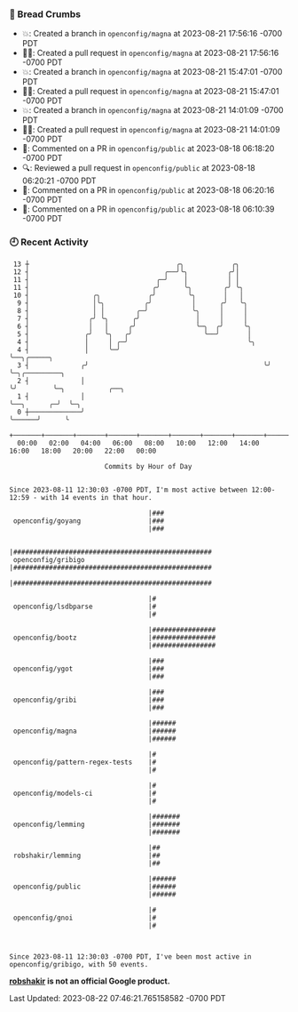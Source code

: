 ### 🍞 Bread Crumbs

 * 💥: Created a branch in `openconfig/magna` at 2023-08-21 17:56:16 -0700 PDT
 * ✍🏼: Created a pull request in `openconfig/magna` at 2023-08-21 17:56:16 -0700 PDT
 * 💥: Created a branch in `openconfig/magna` at 2023-08-21 15:47:01 -0700 PDT
 * ✍🏼: Created a pull request in `openconfig/magna` at 2023-08-21 15:47:01 -0700 PDT
 * 💥: Created a branch in `openconfig/magna` at 2023-08-21 14:01:09 -0700 PDT
 * ✍🏼: Created a pull request in `openconfig/magna` at 2023-08-21 14:01:09 -0700 PDT
 * 💬: Commented on a PR in  `openconfig/public` at 2023-08-18 06:18:20 -0700 PDT
 * 🔍: Reviewed a pull request in  `openconfig/public` at 2023-08-18 06:20:21 -0700 PDT
 * 💬: Commented on a PR in  `openconfig/public` at 2023-08-18 06:20:16 -0700 PDT
 * 💬: Commented on a PR in  `openconfig/public` at 2023-08-18 06:10:39 -0700 PDT

### 🕘 Recent Activity
```
 13 ┼                                     ╭╮            ╭╮
 12 ┤                                  ╭──╯╰╮          ╭╯│
 11 ┤                                ╭─╯    │          │ │
 11 ┤                               ╭╯      ╰╮        ╭╯ ╰╮
 10 ┤                ╭╮            ╭╯        ╰╮       │   │
  9 ┤                │╰╮          ╭╯          │      ╭╯   ╰╮
  8 ┤                │ │        ╭─╯           ╰╮     │     │
  7 ┤               ╭╯ ╰╮      ╭╯              │     │     │
  6 ┤               │   │     ╭╯               ╰─╮  ╭╯     ╰╮
  5 ┤              ╭╯   ╰╮   ╭╯                  ╰──╯       │
  4 ┤              │     │ ╭─╯                              ╰╮
  4 ┤              │     ╰─╯                                 ╰──╮╭─────╮
  3 ┤             ╭╯                                            ╰╯     ╰─╮╭─────────╮
  2 ┤             │                                                      ╰╯         ╰─╮           ╭──╮
  1 ┤             │                                                                   ╰──╮      ╭─╯  ╰─╮
  0 ┼─────────────╯                                                                      ╰──────╯      ╰
    +───────+───────+───────+───────+───────+───────+───────+───────+───────+───────+───────+───────+────
  00:00   02:00   04:00   06:00   08:00   10:00   12:00   14:00   16:00   18:00   20:00   22:00   00:00   

						Commits by Hour of Day


Since 2023-08-11 12:30:03 -0700 PDT, I'm most active between 12:00-12:59 - with 14 events in that hour.

```



```
                                   |###
 openconfig/goyang                 |###
                                   |###

                                   |##################################################
 openconfig/gribigo                |##################################################
                                   |##################################################

                                   |#
 openconfig/lsdbparse              |#
                                   |#

                                   |################
 openconfig/bootz                  |################
                                   |################

                                   |###
 openconfig/ygot                   |###
                                   |###

                                   |###
 openconfig/gribi                  |###
                                   |###

                                   |######
 openconfig/magna                  |######
                                   |######

                                   |#
 openconfig/pattern-regex-tests    |#
                                   |#

                                   |#
 openconfig/models-ci              |#
                                   |#

                                   |#######
 openconfig/lemming                |#######
                                   |#######

                                   |##
 robshakir/lemming                 |##
                                   |##

                                   |######
 openconfig/public                 |######
                                   |######

                                   |#
 openconfig/gnoi                   |#
                                   |#



Since 2023-08-11 12:30:03 -0700 PDT, I've been most active in openconfig/gribigo, with 50 events.

```
**[robshakir](mailto:robjs@google.com) is not an official Google product.**  


Last Updated: 2023-08-22 07:46:21.765158582 -0700 PDT
